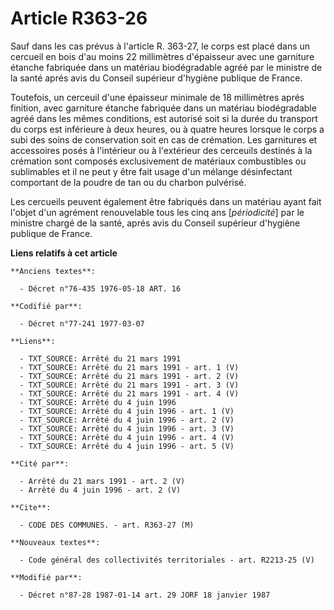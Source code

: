 # Article R363-26

Sauf dans les cas prévus à l'article R. 363-27, le corps est placé dans un cercueil en bois d'au moins 22 millimètres
d'épaisseur avec une garniture étanche fabriquée dans un matériau biodégradable agréé par le ministre de la santé aprés avis
du Conseil supérieur d'hygiène publique de France.

Toutefois, un cerceuil d'une épaisseur minimale de 18 millimètres aprés finition, avec garniture étanche fabriquée dans un
matériau biodégradable agréé dans les mêmes conditions, est autorisé soit si la durée du transport du corps est inférieure à
deux heures, ou à quatre heures lorsque le corps a subi des soins de conservation soit en cas de crémation. Les garnitures et
accessoires posés à l'intérieur ou à l'extérieur des cerceuils destinés à la crémation sont composés exclusivement de
matériaux combustibles ou sublimables et il ne peut y être fait usage d'un mélange désinfectant comportant de la poudre de
tan ou du charbon pulvérisé.

Les cercueils peuvent également être fabriqués dans un matériau ayant fait l'objet d'un agrément renouvelable tous les cinq
ans [*périodicité*] par le ministre chargé de la santé, aprés avis du Conseil supérieur d'hygiène publique de France.

**Liens relatifs à cet article**

	**Anciens textes**:

	  - Décret n°76-435 1976-05-18 ART. 16

	**Codifié par**:

	  - Décret n°77-241 1977-03-07

	**Liens**:

	  - TXT_SOURCE: Arrêté du 21 mars 1991
	  - TXT_SOURCE: Arrêté du 21 mars 1991 - art. 1 (V)
	  - TXT_SOURCE: Arrêté du 21 mars 1991 - art. 2 (V)
	  - TXT_SOURCE: Arrêté du 21 mars 1991 - art. 3 (V)
	  - TXT_SOURCE: Arrêté du 21 mars 1991 - art. 4 (V)
	  - TXT_SOURCE: Arrêté du 4 juin 1996
	  - TXT_SOURCE: Arrêté du 4 juin 1996 - art. 1 (V)
	  - TXT_SOURCE: Arrêté du 4 juin 1996 - art. 2 (V)
	  - TXT_SOURCE: Arrêté du 4 juin 1996 - art. 3 (V)
	  - TXT_SOURCE: Arrêté du 4 juin 1996 - art. 4 (V)
	  - TXT_SOURCE: Arrêté du 4 juin 1996 - art. 5 (V)

	**Cité par**:

	  - Arrêté du 21 mars 1991 - art. 2 (V)
	  - Arrêté du 4 juin 1996 - art. 2 (V)

	**Cite**:

	  - CODE DES COMMUNES. - art. R363-27 (M)

	**Nouveaux textes**:

	  - Code général des collectivités territoriales - art. R2213-25 (V)

	**Modifié par**:

	  - Décret n°87-28 1987-01-14 art. 29 JORF 18 janvier 1987
